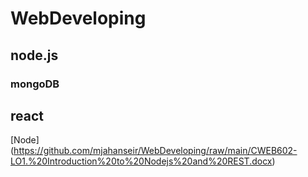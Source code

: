 # WebDeveloping

 ## node.js
 ### mongoDB
 ## react


[Node] (https://github.com/mjahanseir/WebDeveloping/raw/main/CWEB602-LO1.%20Introduction%20to%20Nodejs%20and%20REST.docx)
